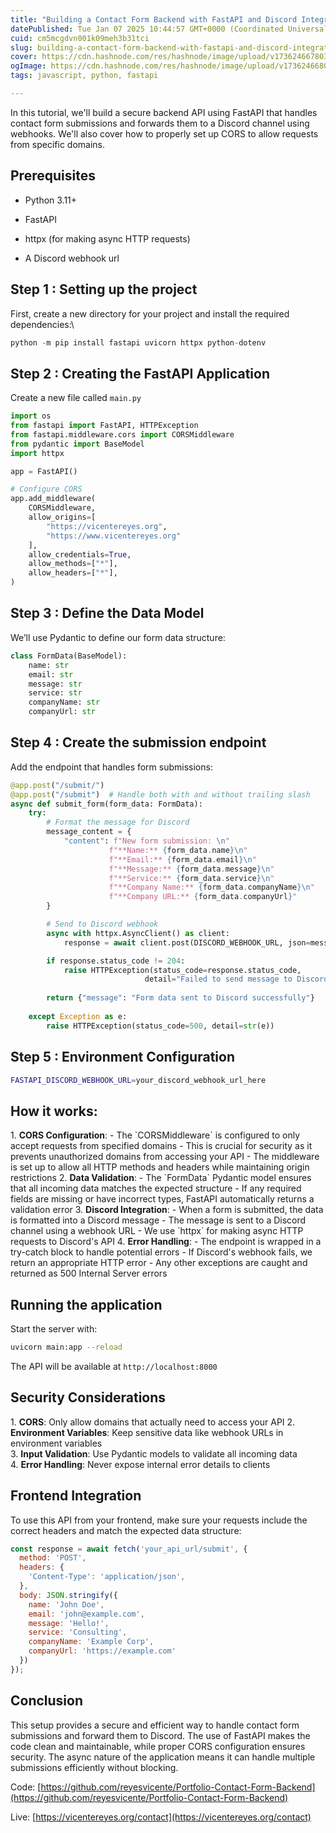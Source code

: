 ```yaml
---
title: "Building a Contact Form Backend with FastAPI and Discord Integration"
datePublished: Tue Jan 07 2025 10:44:57 GMT+0000 (Coordinated Universal Time)
cuid: cm5mcgdvn001k09meh3b31tci
slug: building-a-contact-form-backend-with-fastapi-and-discord-integration
cover: https://cdn.hashnode.com/res/hashnode/image/upload/v1736246678031/bce191aa-19fd-4927-989b-77f6026ed288.webp
ogImage: https://cdn.hashnode.com/res/hashnode/image/upload/v1736246680699/7b84e0fa-d5ea-4877-833b-c703ec17c71b.webp
tags: javascript, python, fastapi

---
```


In this tutorial, we'll build a secure backend API using FastAPI that handles contact form submissions and forwards them to a Discord channel using webhooks. We'll also cover how to properly set up CORS to allow requests from specific domains.

## Prerequisites

* Python 3.11+
    
* FastAPI
    
* httpx (for making async HTTP requests)
    
* A Discord webhook url
    

## Step 1 : Setting up the project

First, create a new directory for your project and install the required dependencies:\\

```python
python -m pip install fastapi uvicorn httpx python-dotenv
```

## Step 2 : Creating the FastAPI Application

Create a new file called `main.py`

```python
import os
from fastapi import FastAPI, HTTPException
from fastapi.middleware.cors import CORSMiddleware
from pydantic import BaseModel
import httpx

app = FastAPI()

# Configure CORS
app.add_middleware(
    CORSMiddleware,
    allow_origins=[
        "https://vicentereyes.org",
        "https://www.vicentereyes.org"
    ],
    allow_credentials=True,
    allow_methods=["*"],
    allow_headers=["*"],
)
```

## Step 3 : Define the Data Model

We’ll use Pydantic to define our form data structure:

```python
class FormData(BaseModel):
    name: str
    email: str
    message: str
    service: str
    companyName: str
    companyUrl: str
```

## Step 4 : Create the submission endpoint

Add the endpoint that handles form submissions:

```python
@app.post("/submit/")
@app.post("/submit")  # Handle both with and without trailing slash
async def submit_form(form_data: FormData):
    try:
        # Format the message for Discord
        message_content = {
            "content": f"New form submission: \n"
                      f"**Name:** {form_data.name}\n"
                      f"**Email:** {form_data.email}\n"
                      f"**Message:** {form_data.message}\n"
                      f"**Service:** {form_data.service}\n"
                      f"**Company Name:** {form_data.companyName}\n"
                      f"**Company URL:** {form_data.companyUrl}"
        }

        # Send to Discord webhook
        async with httpx.AsyncClient() as client:
            response = await client.post(DISCORD_WEBHOOK_URL, json=message_content)

        if response.status_code != 204:
            raise HTTPException(status_code=response.status_code, 
                              detail="Failed to send message to Discord")
        
        return {"message": "Form data sent to Discord successfully"}
    
    except Exception as e:
        raise HTTPException(status_code=500, detail=str(e))
```

## Step 5 : Environment Configuration

```bash
FASTAPI_DISCORD_WEBHOOK_URL=your_discord_webhook_url_here
```

## How it works:

1\. **CORS Configuration**: - The \`CORSMiddleware\` is configured to only accept requests from specified domains - This is crucial for security as it prevents unauthorized domains from accessing your API - The middleware is set up to allow all HTTP methods and headers while maintaining origin restrictions 2. **Data Validation**: - The \`FormData\` Pydantic model ensures that all incoming data matches the expected structure - If any required fields are missing or have incorrect types, FastAPI automatically returns a validation error 3. **Discord Integration**: - When a form is submitted, the data is formatted into a Discord message - The message is sent to a Discord channel using a webhook URL - We use \`httpx\` for making async HTTP requests to Discord's API 4. **Error Handling**: - The endpoint is wrapped in a try-catch block to handle potential errors - If Discord's webhook fails, we return an appropriate HTTP error - Any other exceptions are caught and returned as 500 Internal Server errors

## Running the application

Start the server with:

```bash
uvicorn main:app --reload
```

The API will be available at `http://localhost:8000`

## Security Considerations

1\. **CORS**: Only allow domains that actually need to access your API 2. **Environment Variables**: Keep sensitive data like webhook URLs in environment variables  
3\. **Input Validation**: Use Pydantic models to validate all incoming data  
4\. **Error Handling**: Never expose internal error details to clients

## Frontend Integration

To use this API from your frontend, make sure your requests include the correct headers and match the expected data structure:

```javascript
const response = await fetch('your_api_url/submit', {
  method: 'POST',
  headers: {
    'Content-Type': 'application/json',
  },
  body: JSON.stringify({
    name: 'John Doe',
    email: 'john@example.com',
    message: 'Hello!',
    service: 'Consulting',
    companyName: 'Example Corp',
    companyUrl: 'https://example.com'
  })
});
```

## Conclusion

This setup provides a secure and efficient way to handle contact form submissions and forward them to Discord. The use of FastAPI makes the code clean and maintainable, while proper CORS configuration ensures security. The async nature of the application means it can handle multiple submissions efficiently without blocking.

Code: [https://github.com/reyesvicente/Portfolio-Contact-Form-Backend](https://github.com/reyesvicente/Portfolio-Contact-Form-Backend)

Live: [https://vicentereyes.org/contact](https://vicentereyes.org/contact)